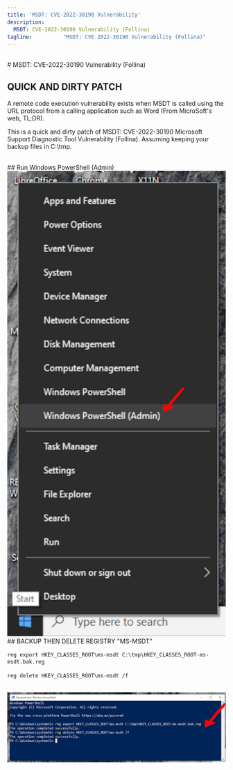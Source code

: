 ```yaml
---
title: 'MSDT: CVE-2022-30190 Vulnerability'
description:
  MSDT: CVE-2022-30190 Vulnerability (Follina)
tagline:          "MSDT: CVE-2022-30190 Vulnerability (Follina)"
---
```


<br id="idx00">
# MSDT: CVE-2022-30190 Vulnerability (Follina)

## QUICK AND DIRTY PATCH

A remote code execution vulnerability exists when MSDT is called using 
the URL protocol from a calling application such as Word (From MicroSoft's web, TL;DR).

This is a quick and dirty patch of MSDT: CVE-2022-30190
Microsoft Support Diagnostic Tool Vulnerability (Follina).
Assuming keeping your backup files in C:\tmp\.


<br id="idx01">
## Run Windows PowerShell (Admin)

<img src="img/006-01.jpg"  width="512">

<br id="idx02">
## BACKUP THEN DELETE REGISTRY "MS-MSDT"

```
reg export HKEY_CLASSES_ROOT\ms-msdt C:\tmp\HKEY_CLASSES_ROOT-ms-msdt.bak.reg

reg delete HKEY_CLASSES_ROOT\ms-msdt /f

```

<br id="idx02">
<img src="img/006-02.jpg"  width="960">

